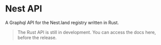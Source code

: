 # Nest API

A Graphql API for the Nest.land registry written in Rust.

> The Rust API is still in development. You can access the docs here, before the release.

<!-- TODO(@divy-work): Add playground to docs -->

